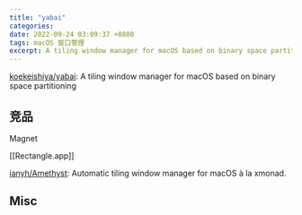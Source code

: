 ```yaml
---
title: "yabai"
categories: 
date: 2022-09-24 03:09:37 +0800
tags: macOS 窗口管理
excerpt: A tiling window manager for macOS based on binary space partitioning
---
```


[koekeishiya/yabai](https://github.com/koekeishiya/yabai): A tiling window manager for macOS based on binary space partitioning



## 竞品

Magnet

[[Rectangle.app]]

[ianyh/Amethyst](https://github.com/ianyh/Amethyst): Automatic tiling window manager for macOS à la xmonad.


## Misc




